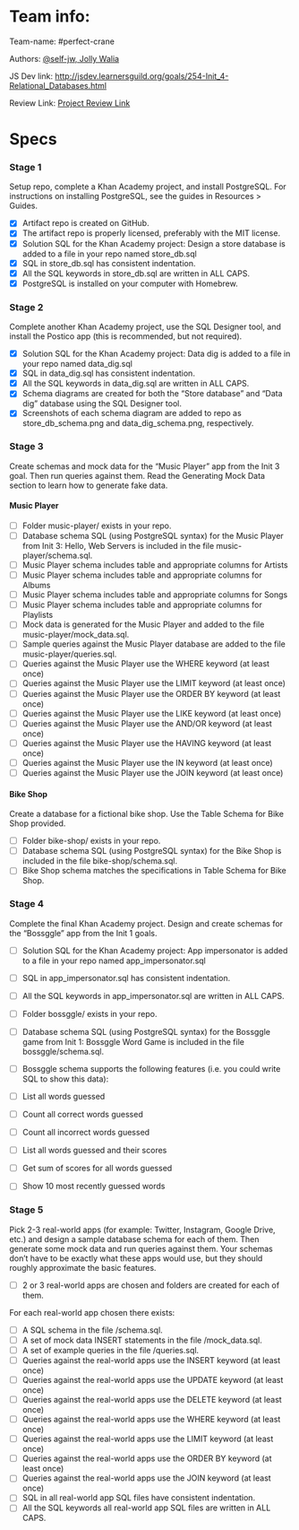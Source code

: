 # Team info:

Team-name: #perfect-crane

Authors: [@self-jw, Jolly Walia](https://github.com/self-jw)

JS Dev link: http://jsdev.learnersguild.org/goals/254-Init_4-Relational_Databases.html

Review Link: [Project Review Link](https://github.com/self-jw/relational-databases)


# Specs

### Stage 1

Setup repo, complete a Khan Academy project, and install PostgreSQL. For instructions on installing PostgreSQL, see the guides in Resources > Guides.

- [X] Artifact repo is created on GitHub.
- [X] The artifact repo is properly licensed, preferably with the MIT license.
- [X] Solution SQL for the Khan Academy project: Design a store database is added to a file in your repo named store_db.sql
- [X] SQL in store_db.sql has consistent indentation.
- [X] All the SQL keywords in store_db.sql are written in ALL CAPS.
- [X] PostgreSQL is installed on your computer with Homebrew.

### Stage 2

Complete another Khan Academy project, use the SQL Designer tool, and install the Postico app (this is recommended, but not required).

- [X] Solution SQL for the Khan Academy project: Data dig is added to a file in your repo named data_dig.sql
- [X] SQL in data_dig.sql has consistent indentation.
- [X] All the SQL keywords in data_dig.sql are written in ALL CAPS.
- [X] Schema diagrams are created for both the “Store database” and “Data dig” database using the SQL Designer tool.
- [X] Screenshots of each schema diagram are added to repo as store_db_schema.png and data_dig_schema.png, respectively.

### Stage 3

Create schemas and mock data for the “Music Player” app from the Init 3 goal. Then run queries against them. Read the Generating Mock Data section to learn how to generate fake data.

#### Music Player

- [ ] Folder music-player/ exists in your repo.
- [ ] Database schema SQL (using PostgreSQL syntax) for the Music Player from Init 3: Hello, Web Servers is included in the file music-player/schema.sql.
- [ ] Music Player schema includes table and appropriate columns for Artists
- [ ] Music Player schema includes table and appropriate columns for Albums
- [ ] Music Player schema includes table and appropriate columns for Songs
- [ ] Music Player schema includes table and appropriate columns for Playlists
- [ ] Mock data is generated for the Music Player and added to the file music-player/mock_data.sql.
- [ ] Sample queries against the Music Player database are added to the file music-player/queries.sql.
- [ ] Queries against the Music Player use the WHERE keyword (at least once)
- [ ] Queries against the Music Player use the LIMIT keyword (at least once)
- [ ] Queries against the Music Player use the ORDER BY keyword (at least once)
- [ ] Queries against the Music Player use the LIKE keyword (at least once)
- [ ] Queries against the Music Player use the AND/OR keyword (at least once)
- [ ] Queries against the Music Player use the HAVING keyword (at least once)
- [ ] Queries against the Music Player use the IN keyword (at least once)
- [ ] Queries against the Music Player use the JOIN keyword (at least once)

#### Bike Shop

Create a database for a fictional bike shop. Use the Table Schema for Bike Shop provided.

- [ ] Folder bike-shop/ exists in your repo.
- [ ] Database schema SQL (using PostgreSQL syntax) for the Bike Shop is included in the file bike-shop/schema.sql.
- [ ] Bike Shop schema matches the specifications in Table Schema for Bike Shop.

### Stage 4

Complete the final Khan Academy project. Design and create schemas for the “Bossggle” app from the Init 1 goals.

- [ ] Solution SQL for the Khan Academy project: App impersonator is added to a file in your repo named app_impersonator.sql
- [ ] SQL in app_impersonator.sql has consistent indentation.
- [ ] All the SQL keywords in app_impersonator.sql are written in ALL CAPS.
- [ ] Folder bossggle/ exists in your repo.
- [ ] Database schema SQL (using PostgreSQL syntax) for the Bossggle game from Init 1: Bossggle Word Game is included in the file bossggle/schema.sql.
- [ ] Bossggle schema supports the following features (i.e. you could write SQL to show this data):

- [ ] List all words guessed
- [ ] Count all correct words guessed
- [ ] Count all incorrect words guessed
- [ ] List all words guessed and their scores
- [ ] Get sum of scores for all words guessed
- [ ] Show 10 most recently guessed words

### Stage 5

Pick 2-3 real-world apps (for example: Twitter, Instagram, Google Drive, etc.) and design a sample database schema for each of them. Then generate some mock data and run queries against them. Your schemas don’t have to be exactly what these apps would use, but they should roughly approximate the basic features.

- [ ] 2 or 3 real-world apps are chosen and folders are created for each of them.

For each real-world app chosen there exists:

- [ ] A SQL schema in the file <app name>/schema.sql.
- [ ] A set of mock data INSERT statements in the file <app name>/mock_data.sql.
- [ ] A set of example queries in the file <app name>/queries.sql.
- [ ] Queries against the real-world apps use the INSERT keyword (at least once)
- [ ] Queries against the real-world apps use the UPDATE keyword (at least once)
- [ ] Queries against the real-world apps use the DELETE keyword (at least once)
- [ ] Queries against the real-world apps use the WHERE keyword (at least once)
- [ ] Queries against the real-world apps use the LIMIT keyword (at least once)
- [ ] Queries against the real-world apps use the ORDER BY keyword (at least once)
- [ ] Queries against the real-world apps use the JOIN keyword (at least once)
- [ ] SQL in all real-world app SQL files have consistent indentation.
- [ ] All the SQL keywords all real-world app SQL files are written in ALL CAPS.
